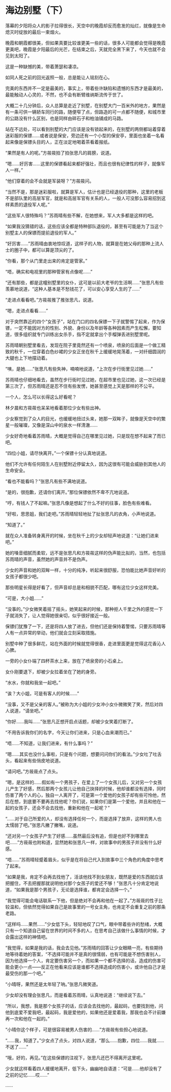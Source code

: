 # 海边别墅（下）

落幕的夕阳将众人的影子拉得很长，天空中的晚霞却反而愈发的灿烂，就像是生命熄灭时绽放的最后一束烟火。

晚霞和朝霞都很美，但如果真要比较谁更美一些的话，很多人可能都会觉得是晚霞更美吧，晚霞是夕阳最后的光芒，在结束之后，天就完全黑下来了，今天也就不会见到太阳了。

这是一种缺憾的美，带着萧瑟和凄凉。

如同人死之前的回光返照一般，总是能让人铭刻在心。

完美的东西并不一定是最美的，事实上，带着些许缺陷和遗憾的东西才是最美的，最能触动人心灵的，不然，也不会有断臂维纳斯流传于世了。

大概二十几分钟后，众人总算是走近了别墅，在别墅大门一百米外的地方，果然是有一条可供一辆轿车同行的路，随便窄了点，但路造的可一点都不随便，和城市里的公路没有什么区别，也是同样由碎石子和柏油铺成的马路。

站在不远处，可以看到别墅的大门应该是没有锁起来的，在别墅的两侧都站着穿着迷彩服的保镖……或者说是保安，旁边还有一个小型的保安亭，里面也坐着一名看起来像是保镖头目的人，正在淡定地喝着茶看着报纸。

“果然是有人的呢。”方莜莜拍了拍张思凡的肩膀，说道。

“嗯……好厉害……这里的保镖看起来都好强壮，而且也很有纪律性的样子，就像军人一样。”

“他们穿着的会不会就是军装呀？”方莜莜问。

“当然不是，那是迷彩服啦，就算是军人，估计也是已经退役的那种，这里的老板不是部队里的高层军官，就是和高层军官有关系的人，一般人可没那么容易招到这样素质的退役军人呢。”

“这些军人很特殊吗？”苏雨晴有些不解，在她想来，军人大多都是这样的吧。

“如果我没猜错的话，这些应该全都是特种部队退役的，甚至有可能是为了当这个别墅主人的保镖而提前退役的军人。”

“好厉害……”苏雨晴由衷地惊叹道，这样子的人物，就算是在她父母的那种上流人士的圈子中，都可以算是顶尖的了。

“你看，那个从门里走出来的肯定是管家。”

“唔，确实和电视里的那种管家有点像呢……”

“还有那些，都是这幢别墅里的女仆，这可是以前大老爷的生活啊……”张思凡有些羡慕地说道，“这种人基本是不愁钱花了，可以安心享受人生的了……”

“走进点看看吧。”方莜莜推了推张思凡，说道。

“嗯，走进点看看……”

对于突然靠近的四个“女孩子”，站在门口的四名保镖一下子就警惕了起来，作为保镖，一定不能因对方的性别、外貌、身份以及年龄等各种因素而产生松懈，要知道，很多组织就专门训练出女杀手，指不定就拿出个手榴弹丢进别墅里呢。

苏雨晴朝别墅里看去，发现在院子里竟然还有一个喷泉，喷泉的后面是一个做工精致的秋千，一位穿着白色纱裙的少女正坐在秋千上缓缓地晃荡着，一对纤细圆润的大腿也上下地摆动着。

“咦，是她……”张思凡有些失神，喃喃地说道，“上次在步行街里见过她……”

苏雨晴也仔细地看去，虽然在步行街时见过她，在超市里也见过她，这一次已经是第三次了，但苏雨晴还是忍不住有些发愣，她甚至感觉上天是那样的不公平。

一个人，怎么可以长得这么好看呢？

林夕晨和方莜莜也呆呆地看着那位少女有些出神。

少女察觉到了众人的目光，也缓缓地扭过头来，她那一双眸子，就像是天空中的繁星一般璀璨，又像是深山中的泉水一样清澈……

少女好奇地看着苏雨晴，大概是觉得自己在哪里见过她，只是现在想不起来了而已吧。

“四位小姐，请尽快离开。”一个保镖十分认真地说道。

他们不允许有任何陌生人在别墅附近停留太久，因为这很有可能会威胁到其他人的生命安全。

“看也不能看吗？”张思凡有些不满地说道。

“是的，很抱歉，还请你们离开。”那位保镖依然不卑不亢地说道。

“哼，有钱人了不起嘛。”张思凡像是想起了什么不好的往事，脸色有些难看。

“好啦，思思姐，我们走吧。”苏雨晴轻轻地扯了扯张思凡的衣角，小声地说道。

“知道了。”

就在众人准备转身离开的时候，坐在秋千上的少女却轻声地说道：“让她们进来吧。”

她的嗓音细腻而柔软，远不是张思凡和方莜莜这样的伪声能比拟的，当然，也包括苏雨晴的声音，虽然她的声音并不是伪声。

少女的声音和她的双眸一样，十分的纯净，听起来很舒服，恐怕能比她声音好听的女孩子都很少吧。

那些明星长得是好看了，但声音却总是和相貌不匹配，哪有这位少女这样完美。

“可是，大小姐……”

“没事的。”少女微笑着摇了摇头，她笑起来的时候，那种拒人千里之外的感觉一下子就消失了，让人觉得她很亲切，似乎很好接近一般。

保镖们犹豫了一下，还是将四人放了进去，但他们还是保持着警惕，只要苏雨晴等人有一点异常的举动，他们就会立刻采取措施。

别墅中种了很多鲜花，站在外面的时候就觉得很香，走进里面更是觉得这花香沁人心脾。

一旁的小女仆端了四杯茶水上来，放在了喷泉旁的小石桌上。

女仆刚要退下，却被少女拉着坐在了她的身旁。

“水水，你就和我坐一起吧。”

“诶？大小姐，可是有客人的时候……”

“没事，又不是父亲的客人。”被称为大小姐的少女冲小女仆微微笑了笑，然后对四人说道，“请坐吧。”

“你好……我叫……”张思凡正想开启点话题，却被少女笑着打断了。

“不用告诉我你们的名字，今天让你们进来，只是心血来潮而已。”

“唔……不知道，让我们进来，有什么事吗？”

“嗯……其实也没什么事啦，只是有个问题，想要问问你们的看法。”少女吐了吐舌头，看起来有些俏皮地说道。

“请问吧。”方莜莜点了点头。

“嗯，是这样的……假如有一个男孩子，在爱上了一个女孩儿后，又对另一个女孩儿产生了好感，然后那两个女孩儿让他自己抉择的时候，他却谁都没有选择，同时伤害了两个人的心，独自一人离开了，可是第一个爱他的女孩子却有些可怜他，然后在想，到底要不要再去找他呢？你们说，如果你们是第一个爱他，并且和他在一起的女孩子，还会不会去找他，重新和他在一起呢？”

“……对于自己所爱的人，却没有选择任何一个，而是选择了放弃，这样的男人也太懦弱了吧。”张思凡撇了撇嘴，说道。

“还对另一个女孩子产生了好感……虽然最后没有追，但是也好不到哪里去吧……”方莜莜也附和道，显然她和张思凡一样，对故事中的男孩子并没有什么好感。

“唔……”苏雨晴轻蹙着眉头，似乎是在将自己代入到故事中三个角色的角度中思考了起来。

“如果是我，肯定不会再去找他了，活该他找不到女朋友，既然是爱的东西就应该把握住，不去把握那就说明他对那个女孩子的爱还不够！”张思凡十分肯定地说道，“如果我是那个男孩子，无论是选择谁，都肯定会选择一个。”

“我觉得可能会电话联系一下他，但是绝对不会再和他在一起了。”方莜莜的性子比较温和，但依然觉得如果自己是故事里的一号女主角，也肯定不会重复之前的那条老路。

“这样吗……果然……”少女低下头，轻轻地叹了口气，眼中带着些许的愁绪，大概只有一个知道自己留在世界的时间不多的人，在思考自己该做什么事情的时候，才会露出这样的神情吧。

“我觉得，如果是我的话，我会去见他。”苏雨晴的回答让少女眼睛一亮，有些期待地等待着她的答案，“不选择可能并不是真的很懦弱，也有可能是不想伤害别人，因为他选择一个人，肯定要伤害另一个，而如果一个都不选择的话，造成的伤害可能会更小一点——反正在他看来应该是谁都不选择造成的伤害小，或许他自己才是最受伤的那一个吧。”

“小晴呀，果然还是太年轻了呐。”张思凡微笑道。

少女却没有理会张思凡，而是看着苏雨晴，认真地说道：“继续说下去。”

“所以，我想，我是那个女孩子的话，应该会去找他的，最起码，也要找到他，问他到底爱不爱我吧，最起码，我是爱他的，如果他还是爱着我，那我也会不计前嫌再一次和他在一起的。”

“小晴你这个样子，可是很容易被男人伤害的……”方莜莜有些担心地说道。

“……我，知道了。”少女点了点头，对四人说道，“那么……抱歉，四位……我就……不送了……”

“哦，好的，再见。”在这些保镖的注视下，张思凡还巴不得离开这里呢。

少女就这样看着四人缓缓地离开，低下头，幽幽地自语道：“可是……他却没有了之前的记忆……哎……”

……
